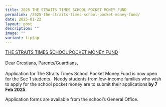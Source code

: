 ```yaml
---
title: 2025 THE STRAITS TIMES SCHOOL POCKET MONEY FUND
permalink: /2025-the-straits-times-school-pocket-money-fund/
date: 2025-01-22
layout: post
description: ""
image: ""
variant: tiptap
---
```

<p><u>THE STRAITS TIMES SCHOOL POCKET MONEY FUND</u>
<br>
<br>Dear Crestians, Parents/Guardians,
<br>
<br>Application for The Straits Times School Pocket Money Fund is now open
for the Sec 1 students.&nbsp; Needy students from low-income families who
wish to apply for the school pocket money are to submit their applications<strong> by 7 Feb 2025</strong>.</p>
<p>Application forms are available from the school’s General Office.</p>
<p>&nbsp;</p>